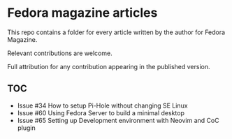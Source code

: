 # Fedora magazine articles

This repo contains a folder for every article written by the author for Fedora Magazine.

Relevant contributions are welcome.

Full attribution for any contribution appearing in the published version.

## TOC

- Issue #34 How to setup Pi-Hole without changing SE Linux
- Issue #60 Using Fedora Server to build a minimal desktop
- Issue #65 Setting up Development environment with Neovim and CoC plugin
